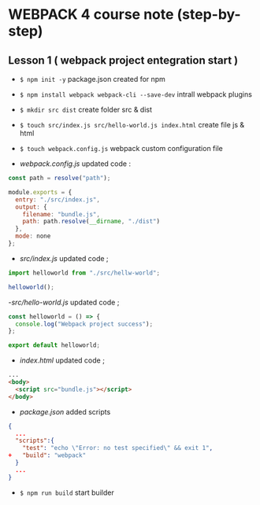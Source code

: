 # WEBPACK 4 course note (step-by-step)

## Lesson 1 ( webpack project entegration start )

- `$ npm init -y` package.json created for npm

- `$ npm install webpack webpack-cli --save-dev` intrall webpack plugins

- `$ mkdir src dist` create folder src & dist

- `$ touch src/index.js src/hello-world.js index.html` create file js & html

- `$ touch webpack.config.js` webpack custom configuration file

- _webpack.config.js_ updated code :

```javascript
const path = resolve("path");

module.exports = {
  entry: "./src/index.js",
  output: {
    filename: "bundle.js",
    path: path.resolve(__dirname, "./dist")
  },
  mode: none
};
```

- _src/index.js_ updated code ;

```javascript
import helloworld from "./src/hellw-world";

helloworld();
```

-_src/hello-world.js_ updated code ;

```javascript
const helloworld = () => {
  console.log("Webpack project success");
};

export default helloworld;
```

- _index.html_ updated code ;

```html
...
<body>
  <script src="bundle.js"></script>
</body>
```

- _package.json_ added scripts

```json
{
  ...
  "scripts":{
    "test": "echo \"Error: no test specified\" && exit 1",
+   "build": "webpack"
  }
  ...
}
```

- `$ npm run build` start builder
